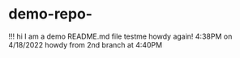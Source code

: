 # demo-repo-
!!!
hi I am a demo README.md file
testme 
howdy again! 4:38PM on 4/18/2022
howdy from 2nd branch at 4:40PM
